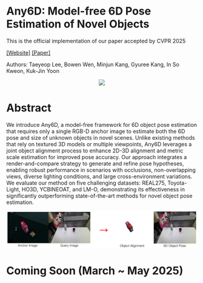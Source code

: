 # Any6D: Model-free 6D Pose Estimation of Novel Objects

This is the official implementation of our paper accepted by CVPR 2025 

[[Website]](https://sites.google.com/view/taeyeop-lee/any6d) [[Paper]](https://arxiv.org/pdf/2503.18673)

Authors: Taeyeop Lee, Bowen Wen, Minjun Kang, Gyuree Kang, In So Kweon, Kuk-Jin Yoon

<p align="center">
  <img src="./teaser/robot.gif" width="600"/>
</p>

# Abstract

We introduce Any6D, a model-free framework for 6D object pose estimation that requires only a single RGB-D anchor image to estimate both the 6D pose and size of unknown objects in novel scenes. Unlike existing methods that rely on textured 3D models or multiple viewpoints, Any6D leverages a joint object alignment process to enhance 2D-3D alignment and metric scale estimation for improved pose accuracy. Our approach integrates a render-and-compare strategy to generate and refine pose hypotheses, enabling robust performance in scenarios with occlusions, non-overlapping views, diverse lighting conditions, and large cross-environment variations. We evaluate our method on five challenging datasets: REAL275, Toyota-Light, HO3D, YCBINEOAT, and LM-O, demonstrating its effectiveness in significantly outperforming state-of-the-art methods for novel object pose estimation.


<p align="center">
  <img src="./teaser/teaser.png" width="800"/>
</p>



# Coming Soon (March ~ May 2025)
